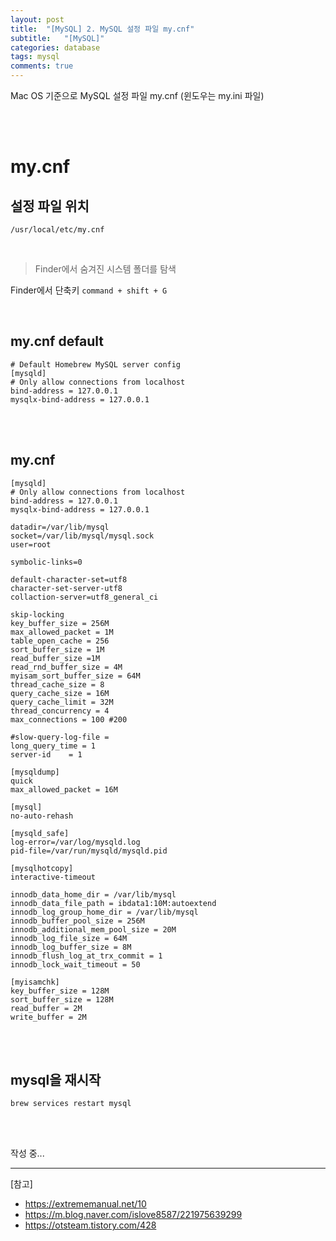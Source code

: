 ```yaml
---
layout: post
title:  "[MySQL] 2. MySQL 설정 파일 my.cnf"
subtitle:   "[MySQL]"
categories: database
tags: mysql
comments: true
---
```


Mac OS 기준으로 MySQL 설정 파일 my.cnf (윈도우는 my.ini 파일)

<br><br>


# my.cnf 

## 설정 파일 위치

```
/usr/local/etc/my.cnf
```

<br>

> Finder에서 숨겨진 시스템 폴더를 탐색

Finder에서 단축키 `command + shift + G`

<br>


## my.cnf default

```
# Default Homebrew MySQL server config
[mysqld]
# Only allow connections from localhost
bind-address = 127.0.0.1
mysqlx-bind-address = 127.0.0.1
```

<br><br>


## my.cnf

```
[mysqld]
# Only allow connections from localhost
bind-address = 127.0.0.1
mysqlx-bind-address = 127.0.0.1

datadir=/var/lib/mysql
socket=/var/lib/mysql/mysql.sock
user=root

symbolic-links=0

default-character-set=utf8
character-set-server-utf8
collaction-server=utf8_general_ci

skip-locking
key_buffer_size = 256M
max_allowed_packet = 1M
table_open_cache = 256
sort_buffer_size = 1M
read_buffer_size =1M
read_rnd_buffer_size = 4M
myisam_sort_buffer_size = 64M
thread_cache_size = 8
query_cache_size = 16M
query_cache_limit = 32M
thread_concurrency = 4
max_connections = 100 #200

#slow-query-log-file =
long_query_time = 1
server-id    = 1

[mysqldump]
quick
max_allowed_packet = 16M

[mysql]
no-auto-rehash

[mysqld_safe]
log-error=/var/log/mysqld.log
pid-file=/var/run/mysqld/mysqld.pid

[mysqlhotcopy]
interactive-timeout

innodb_data_home_dir = /var/lib/mysql
innodb_data_file_path = ibdata1:10M:autoextend
innodb_log_group_home_dir = /var/lib/mysql
innodb_buffer_pool_size = 256M
innodb_additional_mem_pool_size = 20M
innodb_log_file_size = 64M
innodb_log_buffer_size = 8M
innodb_flush_log_at_trx_commit = 1
innodb_lock_wait_timeout = 50

[myisamchk]
key_buffer_size = 128M
sort_buffer_size = 128M
read_buffer = 2M
write_buffer = 2M
```

<br><br>


## mysql을 재시작

```
brew services restart mysql
```

<br><br>

작성 중...

---
[참고]  
- https://extrememanual.net/10
- https://m.blog.naver.com/islove8587/221975639299
- https://otsteam.tistory.com/428